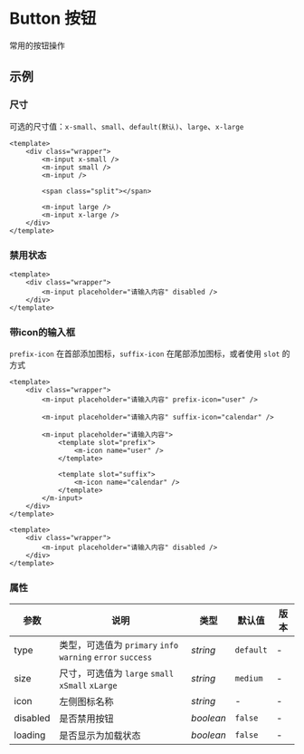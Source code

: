 # Button 按钮

常用的按钮操作

## 示例

### 尺寸

可选的尺寸值：`x-small`、`small`、`default(默认)`、`large`、`x-large`

``` demo
<template>
    <div class="wrapper">
        <m-input x-small />
        <m-input small />
        <m-input />

        <span class="split"></span>

        <m-input large />
        <m-input x-large />
    </div>
</template>
```

### 禁用状态

``` demo
<template>
    <div class="wrapper">
        <m-input placeholder="请输入内容" disabled />
    </div>
</template>
```

### 带icon的输入框

`prefix-icon` 在首部添加图标，`suffix-icon` 在尾部添加图标，或者使用 `slot` 的方式

``` demo
<template>
    <div class="wrapper">
        <m-input placeholder="请输入内容" prefix-icon="user" />

        <m-input placeholder="请输入内容" suffix-icon="calendar" />

        <m-input placeholder="请输入内容">
            <template slot="prefix">
                <m-icon name="user" />
            </template>

            <template slot="suffix">
                <m-icon name="calendar" />
            </template>
        </m-input>
    </div>
</template>
```

``` demo
<template>
    <div class="wrapper">
        <m-input placeholder="请输入内容" disabled />
    </div>
</template>
```

### 属性

| 参数 | 说明 | 类型 | 默认值 | 版本 |
|------|------|------|------|------|
| type | 类型，可选值为 `primary` `info` `warning` `error` `success` | *string* | `default` | - |
| size | 尺寸，可选值为 `large` `small` `xSmall` `xLarge` | *string* | `medium` | - |
| icon | 左侧图标名称 | *string* | - | - |
| disabled | 是否禁用按钮 | *boolean* | `false` | - |
| loading | 是否显示为加载状态 | *boolean* | `false` | - |